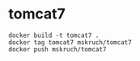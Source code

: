 # tomcat7
```
docker build -t tomcat7 .
docker tag tomcat7 mskruch/tomcat7
docker push mskruch/tomcat7
```
